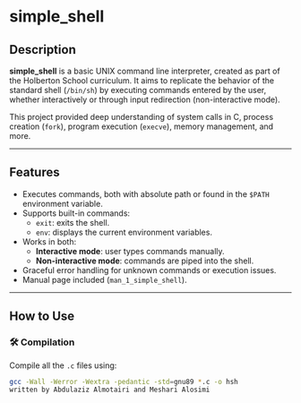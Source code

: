 # simple_shell

## Description
**simple_shell** is a basic UNIX command line interpreter, created as part of the Holberton School curriculum. It aims to replicate the behavior of the standard shell (`/bin/sh`) by executing commands entered by the user, whether interactively or through input redirection (non-interactive mode).

This project provided deep understanding of system calls in C, process creation (`fork`), program execution (`execve`), memory management, and more.

---

## Features
- Executes commands, both with absolute path or found in the `$PATH` environment variable.
- Supports built-in commands:
  - `exit`: exits the shell.
  - `env`: displays the current environment variables.
- Works in both:
  - **Interactive mode**: user types commands manually.
  - **Non-interactive mode**: commands are piped into the shell.
- Graceful error handling for unknown commands or execution issues.
- Manual page included (`man_1_simple_shell`).

---

## How to Use

### 🛠️ Compilation

Compile all the `.c` files using:

```bash
gcc -Wall -Werror -Wextra -pedantic -std=gnu89 *.c -o hsh
written by Abdulaziz Almotairi and Meshari Alosimi

